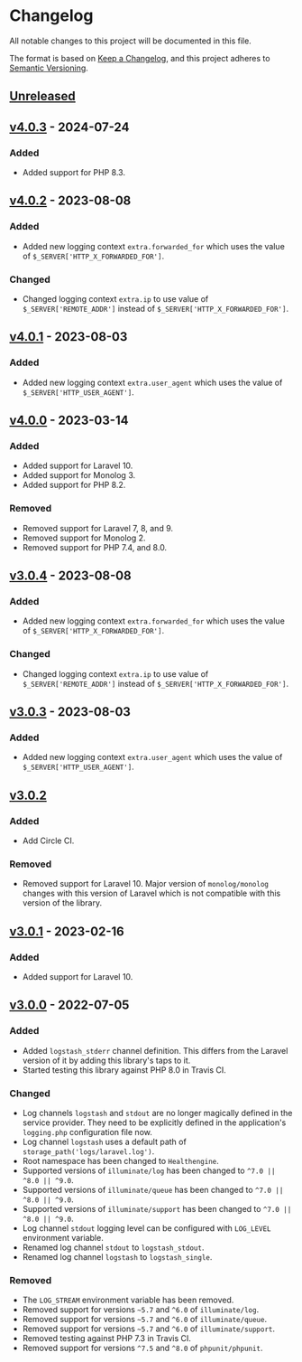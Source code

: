 # Changelog
All notable changes to this project will be documented in this file.

The format is based on [Keep a Changelog](https://keepachangelog.com/en/1.0.0/),
and this project adheres to [Semantic Versioning](https://semver.org/spec/v2.0.0.html).

## [Unreleased]

## [v4.0.3] - 2024-07-24

### Added

- Added support for PHP 8.3.

## [v4.0.2] - 2023-08-08

### Added

- Added new logging context `extra.forwarded_for` which uses the value of `$_SERVER['HTTP_X_FORWARDED_FOR']`.

### Changed

- Changed logging context `extra.ip` to use value of `$_SERVER['REMOTE_ADDR']` instead of
  `$_SERVER['HTTP_X_FORWARDED_FOR']`.

## [v4.0.1] - 2023-08-03

### Added

- Added new logging context `extra.user_agent` which uses the value of `$_SERVER['HTTP_USER_AGENT']`.

## [v4.0.0] - 2023-03-14

### Added

- Added support for Laravel 10.
- Added support for Monolog 3.
- Added support for PHP 8.2.

### Removed

- Removed support for Laravel 7, 8, and 9.
- Removed support for Monolog 2.
- Removed support for PHP 7.4, and 8.0.

## [v3.0.4] - 2023-08-08

### Added

- Added new logging context `extra.forwarded_for` which uses the value of `$_SERVER['HTTP_X_FORWARDED_FOR']`.

### Changed

- Changed logging context `extra.ip` to use value of `$_SERVER['REMOTE_ADDR']` instead of
  `$_SERVER['HTTP_X_FORWARDED_FOR']`.

## [v3.0.3] - 2023-08-03

### Added

- Added new logging context `extra.user_agent` which uses the value of `$_SERVER['HTTP_USER_AGENT']`.

## [v3.0.2]

### Added

- Add Circle CI.

### Removed

- Removed support for Laravel 10. Major version of `monolog/monolog` changes with this version of Laravel which is not
  compatible with this version of the library.

## [v3.0.1] - 2023-02-16

### Added

- Added support for Laravel 10.

## [v3.0.0] - 2022-07-05

### Added

- Added `logstash_stderr` channel definition. This differs from the Laravel version of it by adding this library's taps to it.
- Started testing this library against PHP 8.0 in Travis CI.

### Changed

- Log channels `logstash` and `stdout` are no longer magically defined in the service provider. They need to be 
  explicitly defined in the application's `logging.php` configuration file now.
- Log channel `logstash` uses a default path of `storage_path('logs/laravel.log')`.
- Root namespace has been changed to `Healthengine`.
- Supported versions of `illuminate/log` has been changed to `^7.0 || ^8.0 || ^9.0`.
- Supported versions of `illuminate/queue` has been changed to `^7.0 || ^8.0 || ^9.0`.
- Supported versions of `illuminate/support` has been changed to `^7.0 || ^8.0 || ^9.0`.
- Log channel `stdout` logging level can be configured with `LOG_LEVEL` environment variable.
- Renamed log channel `stdout` to `logstash_stdout`.
- Renamed log channel `logstash` to `logstash_single`.

### Removed

- The `LOG_STREAM` environment variable has been removed.
- Removed support for versions `~5.7` and `^6.0` of `illuminate/log`.
- Removed support for versions `~5.7` and `^6.0` of `illuminate/queue`.
- Removed support for versions `~5.7` and `^6.0` of `illuminate/support`.
- Removed testing against PHP 7.3 in Travis CI.
- Removed support for versions `^7.5` and `^8.0` of `phpunit/phpunit`.

[unreleased]: https://github.com/HealthengineAU/laravel-logging/compare/v4.0.3...HEAD
[v4.0.3]: https://github.com/HealthengineAU/laravel-logging/compare/v4.0.2...v4.0.3
[v4.0.2]: https://github.com/HealthengineAU/laravel-logging/compare/v4.0.1...v4.0.2
[v4.0.1]: https://github.com/HealthengineAU/laravel-logging/compare/v4.0.0...v4.0.1
[v4.0.0]: https://github.com/HealthengineAU/laravel-logging/compare/v3.0.4...v4.0.0
[v3.0.4]: https://github.com/HealthengineAU/laravel-logging/compare/v3.0.3...v3.0.4
[v3.0.3]: https://github.com/HealthengineAU/laravel-logging/compare/v3.0.2...v3.0.3
[v3.0.2]: https://github.com/HealthengineAU/laravel-logging/compare/v3.0.1...v3.0.2
[v3.0.1]: https://github.com/HealthengineAU/laravel-logging/compare/v3.0.0...v3.0.1
[v3.0.0]: https://github.com/HealthengineAU/laravel-logging/compare/v2.0.4....v3.0.0
